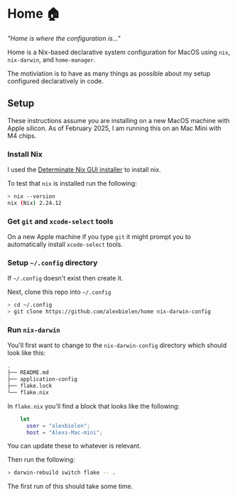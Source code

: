 # Home 🏠

_"Home is where the configuration is..."_

Home is a Nix-based declarative system configuration for MacOS using `nix`, `nix-darwin`, and `home-manager`. 

The motiviation is to have as many things as possible about my setup configured declaratively in code. 

## Setup

These instructions assume you are installing on a new MacOS machine with Apple silicon. As of February 2025, I am running this on an Mac Mini with M4 chips.

### Install Nix

I used the [Determinate Nix GUI installer](https://docs.determinate.systems/getting-started/individuals/#install) to install nix. 

To test that `nix` is installed run the following: 

``` bash
> nix --version
nix (Nix) 2.24.12
```

### Get `git` and `xcode-select` tools

On a new Apple machine if you type `git` it might prompt you to automatically install `xcode-select` tools. 


### Setup `~/.config` directory

If `~/.config` doesn't exist then create it. 

Next, clone this repo into `~/.config` 

``` bash
> cd ~/.config 
> git clone https://github.com/alexbielen/home nix-darwin-config
```

### Run `nix-darwin` 

You'll first want to change to the `nix-darwin-config` directory which should look like this:

``` bash
.
├── README.md
├── application-config
├── flake.lock
└── flake.nix
```

In `flake.nix` you'll find a block that looks like the following:

```nix
    let
      user = "alexbielen";
      host = "Alexs-Mac-mini";
```

You can update these to whatever is relevant. 

Then run the following: 

```bash
> darwin-rebuild switch flake -- .
```

The first run of this should take some time.    









